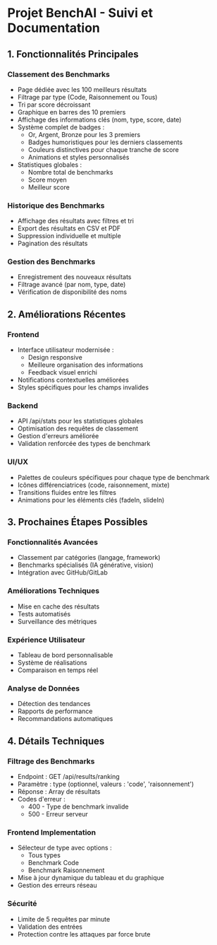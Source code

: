 # Projet BenchAI - Suivi et Documentation

## 1. Fonctionnalités Principales

### Classement des Benchmarks
- Page dédiée avec les 100 meilleurs résultats
- Filtrage par type (Code, Raisonnement ou Tous)
- Tri par score décroissant
- Graphique en barres des 10 premiers
- Affichage des informations clés (nom, type, score, date)
- Système complet de badges :
  * Or, Argent, Bronze pour les 3 premiers
  * Badges humoristiques pour les derniers classements
  * Couleurs distinctives pour chaque tranche de score
  * Animations et styles personnalisés
- Statistiques globales :
  * Nombre total de benchmarks
  * Score moyen
  * Meilleur score

### Historique des Benchmarks
- Affichage des résultats avec filtres et tri
- Export des résultats en CSV et PDF
- Suppression individuelle et multiple
- Pagination des résultats

### Gestion des Benchmarks
- Enregistrement des nouveaux résultats
- Filtrage avancé (par nom, type, date)
- Vérification de disponibilité des noms

## 2. Améliorations Récentes

### Frontend
- Interface utilisateur modernisée :
  * Design responsive
  * Meilleure organisation des informations
  * Feedback visuel enrichi
- Notifications contextuelles améliorées
- Styles spécifiques pour les champs invalides

### Backend
- API /api/stats pour les statistiques globales
- Optimisation des requêtes de classement
- Gestion d'erreurs améliorée
- Validation renforcée des types de benchmark

### UI/UX
- Palettes de couleurs spécifiques pour chaque type de benchmark
- Icônes différenciatrices (code, raisonnement, mixte)
- Transitions fluides entre les filtres
- Animations pour les éléments clés (fadeIn, slideIn)

## 3. Prochaines Étapes Possibles

### Fonctionnalités Avancées
- Classement par catégories (langage, framework)
- Benchmarks spécialisés (IA générative, vision)
- Intégration avec GitHub/GitLab

### Améliorations Techniques
- Mise en cache des résultats
- Tests automatisés
- Surveillance des métriques

### Expérience Utilisateur
- Tableau de bord personnalisable
- Système de réalisations
- Comparaison en temps réel

### Analyse de Données
- Détection des tendances
- Rapports de performance
- Recommandations automatiques

## 4. Détails Techniques

### Filtrage des Benchmarks
- Endpoint : GET /api/results/ranking
- Paramètre : type (optionnel, valeurs : 'code', 'raisonnement')
- Réponse : Array de résultats
- Codes d'erreur :
  * 400 - Type de benchmark invalide
  * 500 - Erreur serveur

### Frontend Implementation
- Sélecteur de type avec options :
  * Tous types
  * Benchmark Code
  * Benchmark Raisonnement
- Mise à jour dynamique du tableau et du graphique
- Gestion des erreurs réseau

### Sécurité
- Limite de 5 requêtes par minute
- Validation des entrées
- Protection contre les attaques par force brute
